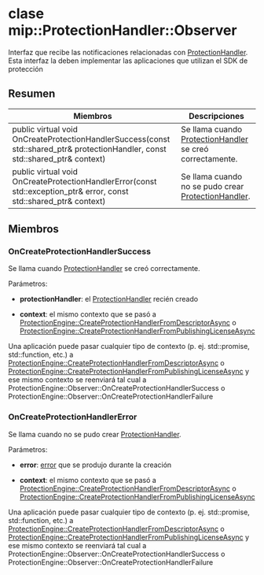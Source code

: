 # <a name="class-mipprotectionhandlerobserver"></a>clase mip::ProtectionHandler::Observer 
Interfaz que recibe las notificaciones relacionadas con [ProtectionHandler](class_mip_protectionhandler.md).
Esta interfaz la deben implementar las aplicaciones que utilizan el SDK de protección
  
## <a name="summary"></a>Resumen
 Miembros                        | Descripciones                                
--------------------------------|---------------------------------------------
public virtual void OnCreateProtectionHandlerSuccess(const std::shared_ptr<ProtectionHandler>& protectionHandler, const std::shared_ptr<void>& context)  |  Se llama cuando [ProtectionHandler](class_mip_protectionhandler.md) se creó correctamente.
public virtual void OnCreateProtectionHandlerError(const std::exception_ptr& error, const std::shared_ptr<void>& context)  |  Se llama cuando no se pudo crear [ProtectionHandler](class_mip_protectionhandler.md).
  
## <a name="members"></a>Miembros
  
### <a name="oncreateprotectionhandlersuccess"></a>OnCreateProtectionHandlerSuccess
Se llama cuando [ProtectionHandler](class_mip_protectionhandler.md) se creó correctamente.

Parámetros:  
* **protectionHandler**: el [ProtectionHandler](class_mip_protectionhandler.md) recién creado


* **context**: el mismo contexto que se pasó a [ProtectionEngine::CreateProtectionHandlerFromDescriptorAsync](class_mip_protectionengine.md#createprotectionhandlerfromdescriptorasync) o [ProtectionEngine::CreateProtectionHandlerFromPublishingLicenseAsync](class_mip_protectionengine.md#createprotectionhandlerfrompublishinglicenseasync)


Una aplicación puede pasar cualquier tipo de contexto (p. ej. std::promise, std::function, etc.) a [ProtectionEngine::CreateProtectionHandlerFromDescriptorAsync](class_mip_protectionengine.md#createprotectionhandlerfromdescriptorasync) o [ProtectionEngine::CreateProtectionHandlerFromPublishingLicenseAsync](class_mip_protectionengine.md#createprotectionhandlerfrompublishinglicenseasync) y ese mismo contexto se reenviará tal cual a ProtectionEngine::Observer::OnCreateProtectionHandlerSuccess o ProtectionEngine::Observer::OnCreateProtectionHandlerFailure
  
### <a name="oncreateprotectionhandlererror"></a>OnCreateProtectionHandlerError
Se llama cuando no se pudo crear [ProtectionHandler](class_mip_protectionhandler.md).

Parámetros:  
* **error**: [error](class_mip_error.md) que se produjo durante la creación 


* **context**: el mismo contexto que se pasó a [ProtectionEngine::CreateProtectionHandlerFromDescriptorAsync](class_mip_protectionengine.md#createprotectionhandlerfromdescriptorasync) o [ProtectionEngine::CreateProtectionHandlerFromPublishingLicenseAsync](class_mip_protectionengine.md#createprotectionhandlerfrompublishinglicenseasync)


Una aplicación puede pasar cualquier tipo de contexto (p. ej. std::promise, std::function, etc.) a [ProtectionEngine::CreateProtectionHandlerFromDescriptorAsync](class_mip_protectionengine.md#createprotectionhandlerfromdescriptorasync) o [ProtectionEngine::CreateProtectionHandlerFromPublishingLicenseAsync](class_mip_protectionengine.md#createprotectionhandlerfrompublishinglicenseasync) y ese mismo contexto se reenviará tal cual a ProtectionEngine::Observer::OnCreateProtectionHandlerSuccess o ProtectionEngine::Observer::OnCreateProtectionHandlerFailure